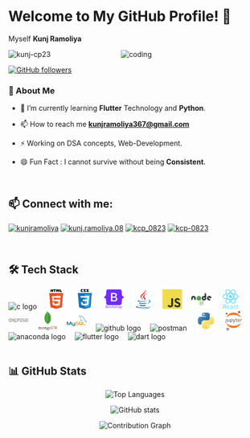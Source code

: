 <!--Hi there 👋-->

<!--
**KUNJ-CP23/KUNJ-CP23** is a ✨ _special_ ✨ repository because its `README.md` (this file) appears on your GitHub profile.

Here are some ideas to get you started:

- 🔭 I’m currently working on ...
- 🌱 I’m currently learning ...
- 👯 I’m looking to collaborate on ...
- 🤔 I’m looking for help with ...
- 💬 Ask me about ...
- 📫 How to reach me: ...
- 😄 Pronouns: ...
- ⚡ Fun fact: ...
-->
# Welcome to My GitHub Profile! 👋

<!--<div align="center">
  <img src="https://github.com/KUNJ-CP23/KUNJ-CP23/blob/main/200w.gif" height="350" width="500" alt="Creative GIF">
</div>-->
<!--<h1 align="left">Kunj Ramoliya</h1>
<h3 align="left">Philomath</h3>-->
Myself **Kunj Ramoliya**

<!-- <img src="https://raw.githubusercontent.com/khyatisatija/khyatisatija/output/snake.svg" alt="Snake animation" />-->

<img align="right" alt="coding" width="280" src="https://media.tenor.com/w3APLkMuTX0AAAAM/computer-work.gif">

<p align="left"> <img src="https://komarev.com/ghpvc/?username=kunj-cp23&label=Profile%20views&color=0e75b6&style=flat" alt="kunj-cp23" /> </p>

[![GitHub followers](https://img.shields.io/github/followers/kunj-cp23?label=Follow&style=social)](https://github.com/kunj-cp23?tab=followers)


### 🚀 About Me

- 🌱 I’m currently learning  **Flutter** Technology and **Python**.

- 📫 How to reach me **kunjramoliya367@gmail.com**

- ⚡ Working on DSA concepts, Web-Development.

- 😄 Fun Fact : I cannot survive without being **Consistent**.
<br>

## 📫 Connect with me:


<p align="left">
<a href="https://twitter.com/kunjramoliya" target="blank"><img align="center" src="https://raw.githubusercontent.com/rahuldkjain/github-profile-readme-generator/master/src/images/icons/Social/twitter.svg" alt="kunjramoliya" height="30" width="40" /></a>
<a href="https://instagram.com/kunj.ramoliya.08" target="blank"><img align="center" src="https://raw.githubusercontent.com/rahuldkjain/github-profile-readme-generator/master/src/images/icons/Social/instagram.svg" alt="kunj.ramoliya.08" height="30" width="40" /></a>
<a href="https://www.hackerrank.com/kcp_0823" target="blank"><img align="center" src="https://raw.githubusercontent.com/rahuldkjain/github-profile-readme-generator/master/src/images/icons/Social/hackerrank.svg" alt="kcp_0823" height="30" width="40" /></a>
<a href="https://www.leetcode.com/kcp-0823" target="blank"><img align="center" src="https://raw.githubusercontent.com/rahuldkjain/github-profile-readme-generator/master/src/images/icons/Social/leet-code.svg" alt="kcp-0823" height="30" width="40" /></a>
</p>
<br>

## 🛠️ Tech Stack

<!--<h3 align="left">Languages and Tools:</h3>-->
<div align="left"> 

  <img src="https://cdn.jsdelivr.net/gh/devicons/devicon/icons/c/c-original.svg" height="40" alt="c logo"  />
  <img width="10" />
  <img src="https://raw.githubusercontent.com/devicons/devicon/master/icons/html5/html5-original-wordmark.svg" alt="html5" height="40"/>
  <img width="10" />
  <img src="https://raw.githubusercontent.com/devicons/devicon/master/icons/css3/css3-original-wordmark.svg" alt="css3" height="40"/> 
  <img width="10" />
  <img src="https://raw.githubusercontent.com/devicons/devicon/master/icons/bootstrap/bootstrap-plain-wordmark.svg" alt="bootstrap" height="40"/>
  <img width="10" />
    <img src="https://raw.githubusercontent.com/devicons/devicon/master/icons/java/java-original.svg" alt="java" height="40"/>
    <img width="10" />
    <img src="https://raw.githubusercontent.com/devicons/devicon/master/icons/javascript/javascript-original.svg" alt="javascript" height="40"/>
    <img width="10" />
    <img src="https://raw.githubusercontent.com/devicons/devicon/master/icons/nodejs/nodejs-original-wordmark.svg" alt="nodejs" width="40" height="40"/>
    <img width="10" /> 
    <img src="https://raw.githubusercontent.com/devicons/devicon/master/icons/react/react-original-wordmark.svg" alt="react" width="40" height="40"/>
    <img width="10" />
    <img src="https://raw.githubusercontent.com/devicons/devicon/master/icons/express/express-original-wordmark.svg" alt="express" width="40" height="40"/>
    <img width="10" /> 
    <img src="https://raw.githubusercontent.com/devicons/devicon/master/icons/mongodb/mongodb-original-wordmark.svg" alt="mongodb" height="40"/>
    <img width="10" />
    <img src="https://raw.githubusercontent.com/devicons/devicon/master/icons/mysql/mysql-original-wordmark.svg" alt="mysql" width="40" height="40"/>
    <img width="10" />
    <img src="https://cdn.jsdelivr.net/gh/devicons/devicon/icons/github/github-original.svg" height="40" alt="github logo"  />
    <img width="10" />
    <img src="https://www.vectorlogo.zone/logos/getpostman/getpostman-icon.svg" alt="postman" width="40" height="40"/>
    <img width="10" />
    <img src="https://raw.githubusercontent.com/devicons/devicon/master/icons/python/python-original.svg" alt="python" width="40" height="40"/>
    <img width="10" />
    <img src="jupyter.png" height="40" alt="matplotlib logo"  />
    <img width="10" />
    <img src="https://cdn.jsdelivr.net/gh/devicons/devicon/icons/anaconda/anaconda-original.svg" height="40" alt="anaconda logo"  />
    <img width="10" />
    <img src="https://cdn.jsdelivr.net/gh/devicons/devicon/icons/flutter/flutter-original.svg" height="40" alt="flutter logo"  />
    <img width="10" /> 
    <img src="https://cdn.jsdelivr.net/gh/devicons/devicon/icons/dart/dart-original.svg" height="40" alt="dart logo"  />
    <img width="10" />
    <!--
    <img src="https://cdn.jsdelivr.net/gh/devicons/devicon/icons/canva/canva-original.svg" height="40" alt="canva logo"  />
    <img width="10" />
    <img src="https://www.vectorlogo.zone/logos/git-scm/git-scm-icon.svg" alt="git" width="40" height="40"/> 
    <img width="10" />
    -->
</div>
  
<br>

## 📊 GitHub Stats
<div align="center">
  <p>
  <img src="https://github-readme-stats.vercel.app/api/top-langs/?username=kunj-cp23&layout=compact&theme=radical" alt="Top Languages"/>
</p>
  <p>
    <img src="https://github-readme-stats.vercel.app/api?username=kunj-cp23&show_icons=true&theme=radical" alt="GitHub stats"/>
  </p>
</div>

<!-- <div align="center">
  <img src="https://github-readme-streak-stats.herokuapp.com/?user=kunj-cp23&show_icons=true&theme=dark&hide_border=true&bg_color=0D1117&title_color=FFFFFF&icon_color=9B59B6&text_color=C9D1D9" alt="kunj-cp23" />
</div> -->

<p align="center">
  <img src="https://github-readme-activity-graph.vercel.app/graph?username=kunj-cp23&theme=react-dark&hide_border=true" alt="Contribution Graph" />
</p>

<!--[![Kunj's WakaTime stats](https://github-readme-stats.vercel.app/api/wakatime?username=ffflabs)](https://github.com/kunj-cp23/github-readme-stats)-->


<!-- ### 📊 GitHub Stats:

<div align="center">
  <img src="https://github-readme-stats.vercel.app/api?username=kunj-cp23&show_icons=true&theme=dark&hide_border=true&bg_color=0D1117&title_color=FFFFFF&icon_color=9B59B6&text_color=C9D1D9" alt="GitHub Stats" />

</div>

<div align="center">
    <img align="left" float="right" src="https://github-readme-stats.vercel.app/api/top-langs?username=kunj-cp23&show_icons=true&theme=dark&hide_border=true&bg_color=0D1117&title_color=FFFFFF&icon_color=9B59B6&text_color=C9D1D9" alt="kunj-cp23" />
</div>

<div align="center">
  <img align="center" src="https://github-readme-streak-stats.herokuapp.com/?user=kunj-cp23&show_icons=true&theme=dark&hide_border=true&bg_color=0D1117&title_color=FFFFFF&icon_color=9B59B6&text_color=C9D1D9" alt="kunj-cp23" />
</div> -->

<!--## 🏆 GitHub Trophies
<p align="center">
  <img src="https://github-profile-trophy.vercel.app/?username=kunj-cp23&theme=onedark" alt="GitHub Trophies"/>
</p>-->

<!--<p>&nbsp;<img align="center" src="https://github-readme-stats.vercel.app/api?username=kunj-cp23&show_icons=true&locale=en" alt="kunj-cp23" /></p>-->

<!--<p><img align="center" src="https://github-readme-streak-stats.herokuapp.com/?user=kunj-cp23&" alt="kunj-cp23" /></p>-->


